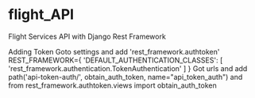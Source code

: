 # flight_API
Flight Services API with Django Rest Framework

Adding Token
Goto settings and add 'rest_framework.authtoken'
REST_FRAMEWORK={
    'DEFAULT_AUTHENTICATION_CLASSES': [
        'rest_framework.authentication.TokenAuthentication'
    ]
}
Got urls and add path('api-token-auth/', obtain_auth_token, name="api_token_auth")
and from rest_framework.authtoken.views import obtain_auth_token